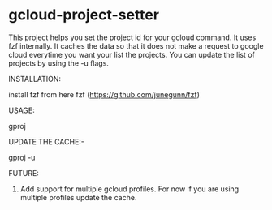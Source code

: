 # gcloud-project-setter




This project helps you set the project id for your gcloud command.
It uses fzf internally.
It caches the data so that it does not make a request to google cloud everytime you want your list the projects.
You can update the list of projects by using the -u flags.


INSTALLATION:

install fzf from here fzf (https://github.com/junegunn/fzf)

USAGE:

gproj

UPDATE THE CACHE:-

gproj -u 

FUTURE:

1. Add support for multiple gcloud profiles. For now if you are using multiple profiles update the cache.
